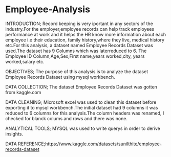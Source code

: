 # Employee-Analysis
INTRODUCTION; Record keeping is very iportant in any sectors of the industry.For the employer,employee records can help track employees performance at work and it helps the HR know more information about each employee i.e their education, family history,where they live, medical history etc.For this analysis, a dataset named Employee Records Dataset was used.The dataset has 9 Columns which was laterreduced  to 6. The Employee ID Column,Age,Sex,First name,years worked,city, years worked,salary etc.

OBJECTIVES; The purpose of this analysis is to analyze the dataset Employee Records Dataset using mysql workbench.

DATA COLLECTION; The dataset Employee Records Dataset was gotten from kaggle.com

DATA CLEANING; Microsoft excel was used to clean this dataset before exporting it to mysql workbench.The initial dataset had 9 columns it was reduced to 6 columns for this analysis.The column headers was renamed, I checked for blanck colums and rows and there was none.

ANALYTICAL TOOLS; MYSQL was used to write querys in order to derive insights. 

DATA REFERENCE;https://www.kaggle.com/datasets/sunilthite/employee-records-dataset

